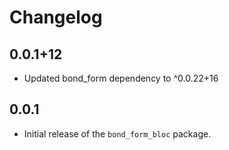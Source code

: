 # Changelog

## 0.0.1+12
* Updated bond_form dependency to ^0.0.22+16

## 0.0.1
- Initial release of the `bond_form_bloc` package.
